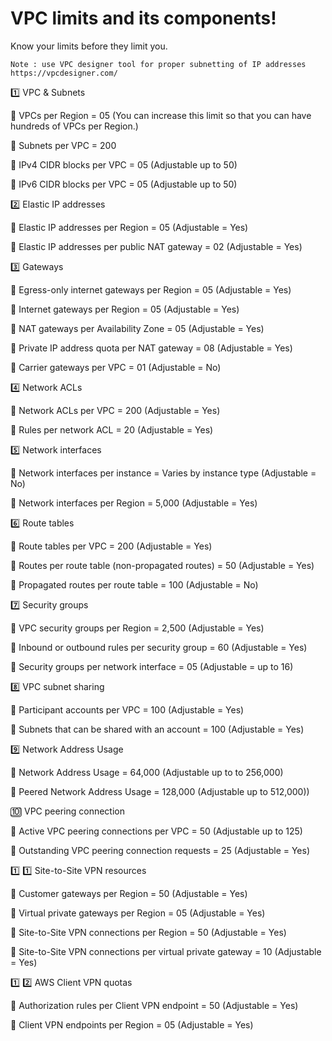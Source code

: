 # VPC limits and its components!

Know your limits before they limit you.
```
Note : use VPC designer tool for proper subnetting of IP addresses https://vpcdesigner.com/
```
1️⃣ VPC & Subnets

🚫 VPCs per Region = 05 (You can increase this limit so that you can have hundreds of VPCs per Region.)

🚫 Subnets per VPC = 200

🚫 IPv4 CIDR blocks per VPC = 05 (Adjustable up to 50)

🚫 IPv6 CIDR blocks per VPC = 05 (Adjustable up to 50)

2️⃣ Elastic IP addresses

🚫 Elastic IP addresses per Region = 05 (Adjustable = Yes)

🚫 Elastic IP addresses per public NAT gateway = 02 (Adjustable = Yes)

3️⃣ Gateways

🚫 Egress-only internet gateways per Region = 05 (Adjustable = Yes)

🚫 Internet gateways per Region = 05 (Adjustable = Yes)

🚫 NAT gateways per Availability Zone = 05 (Adjustable = Yes)

🚫 Private IP address quota per NAT gateway = 08 (Adjustable = Yes)

🚫 Carrier gateways per VPC = 01 (Adjustable = No)

4️⃣ Network ACLs

🚫 Network ACLs per VPC = 200 (Adjustable = Yes)

🚫 Rules per network ACL = 20 (Adjustable = Yes)

5️⃣ Network interfaces

🚫 Network interfaces per instance = Varies by instance type (Adjustable = No)

🚫 Network interfaces per Region = 5,000 (Adjustable = Yes)

6️⃣ Route tables

🚫 Route tables per VPC = 200 (Adjustable = Yes)

🚫 Routes per route table (non-propagated routes) = 50 (Adjustable = Yes)

🚫 Propagated routes per route table = 100 (Adjustable = No)

7️⃣ Security groups

🚫 VPC security groups per Region = 2,500 (Adjustable = Yes)

🚫 Inbound or outbound rules per security group = 60 (Adjustable = Yes)

🚫 Security groups per network interface = 05 (Adjustable = up to 16)

8️⃣ VPC subnet sharing

🚫 Participant accounts per VPC = 100 (Adjustable = Yes)

🚫 Subnets that can be shared with an account = 100 (Adjustable = Yes)

9️⃣ Network Address Usage

🚫 Network Address Usage = 64,000 (Adjustable up to to 256,000)

🚫 Peered Network Address Usage = 128,000 (Adjustable up to 512,000))

🔟 VPC peering connection

🚫 Active VPC peering connections per VPC = 50 (Adjustable up to 125)

🚫 Outstanding VPC peering connection requests = 25 (Adjustable = Yes)

1️⃣ 1️⃣ Site-to-Site VPN resources

🚫 Customer gateways per Region = 50 (Adjustable = Yes)

🚫 Virtual private gateways per Region = 05 (Adjustable = Yes)

🚫 Site-to-Site VPN connections per Region = 50 (Adjustable = Yes)

🚫 Site-to-Site VPN connections per virtual private gateway = 10 (Adjustable = Yes)

1️⃣ 2️⃣ AWS Client VPN quotas

🚫 Authorization rules per Client VPN endpoint = 50 (Adjustable = Yes)

🚫 Client VPN endpoints per Region = 05 (Adjustable = Yes)